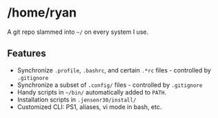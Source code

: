 # /home/ryan

A git repo slammed into `~/` on every system I use.

## Features
- Synchronize `.profile`, `.bashrc`, and certain `.*rc` files - controlled by `.gitignore`
- Synchronize a subset of `.config/` files - controlled by `.gitignore`
- Handy scripts  in `~/bin/` automatically added to `PATH`.
- Installation scripts in `.jensenr30/install/`
- Customized CLI: PS1, aliases, vi mode in bash, etc.

